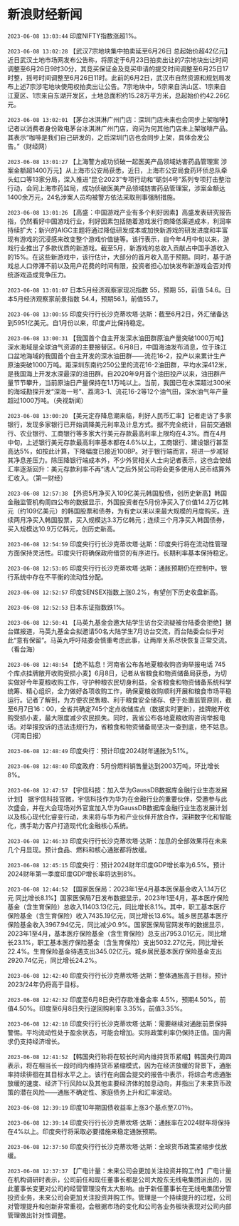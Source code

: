 # 新浪财经新闻
`2023-06-08 13:03:44` 印度NIFTY指数涨超1%。

`2023-06-08 13:02:28` 【武汉7宗地块集中拍卖延至6月26日 总起始价超42亿元】近日武汉土地市场网发布公告称，将原定于6月23日拍卖出让的7宗地块出让时间调整至6月26日9时30分，其竞买保证金及竞买申请的提交时间调整至6月25日17时整，摇号时间调整至6月26日11时。此前的6月2日，武汉市自然资源和规划局发布上述7宗涉宅地块使用权拍卖出让公告。7宗地块中，5宗来自洪山区、1宗来自江夏区、1宗来自东湖开发区，土地总面积约15.28万平方米，总起始价约42.26亿元。

`2023-06-08 13:02:01` 【茅台冰淇淋广州门店：深圳门店未来也会同步上架咖啡】记者以消费者身份致电茅台冰淇淋广州门店，询问为何其他门店未上架咖啡产品。其表示“咖啡是我们自己研发的，之后深圳门店也会同步上架，具体会发公告。”（财经网）

`2023-06-08 13:01:27` 【上海警方成功侦破一起医美产品领域妨害药品管理案 涉案金额超1400万元】从上海市公安局获悉，近日，上海市公安局食药环侦总队牵头虹口等13家分局，深入推进“昆仑2023”专项行动和“砺剑4号”系列专项打击整治行动，会同上海市药监局，成功侦破医美产品领域妨害药品管理案，涉案金额达1400余万元，24名涉案人员均被警方依法采取刑事强制措施。

`2023-06-08 13:01:26` 【高盛：中国游戏产业有多个利好因素】高盛发表研究报告指，仍然看好中国游戏行业，利好因素包括随着游戏发行商降低渠道成本，利润率持续扩大；新兴的AIGC主题将通过降低研发成本或加快新游戏的研发进度和丰富现有游戏的沉浸感来改变整个游戏价值链等。该行表示，自今年4月中旬以来，游戏行业推出了多款优质的新游戏。截至5月，新游戏的总收入贡献占中国手游收入的15%。在这些新游戏中，该行估计，大部分的首月收入高于预期。同时，基于游戏总人口停滞不前以及用户花费的时间有限，投资者担心加快发布新游戏会否对传统游戏造成竞争压力。

`2023-06-08 13:01:07` 日本5月经济观察家现况指数 55，预期 55，前值 54.6。日本5月经济观察家前景指数 54.4，预期56.1，前值55.7。

`2023-06-08 13:00:55` 印度央行行长沙克蒂坎塔·达斯：截至6月2日，外汇储备达到5951亿美元。自1月份以来，印度卢比保持稳定。

`2023-06-08 13:00:31` 【我国首个自主开发深水油田群原油产量突破1000万吨】深水海域是全球油气资源的主要接替区。6月8日，中国海油发布消息，位于珠江口盆地海域的我国首个自主开发的深水油田群——流花16-2，投产以来累计生产原油突破1000万吨。距深圳东南约250公里的流花16-2油田群，平均水深412米，是我国海上开发水深最深的油田群。自2020年9月首个油田投产以来，油田群产量节节攀升，当前原油日产量保持在1.1万吨以上。当前，我国已在水深超过300米的海域勘探开发“深海一号”、荔湾3-1、流花16-2等12个油气田，深水油气年产量超过1000万吨。（央视新闻）

`2023-06-08 13:00:20` 【美元定存降息潮来临，利好人民币汇率】记者走访了多家银行，发现多家银行已开始调降美元利率及计息方式。据不完全统计，目前交通银行、农业银行、工商银行等多家大行美元存款最高利率上限均在4.3%。而在4月中旬，上述银行美元存款最高利率基本都在4.6%以上，工商银行、建设银行甚至高达5%，如按此计算，下降幅度已接近100BP。对于银行端而言，将进一步减轻其净息差压力。除压降银行端成本外，不少外贸相关人士向记者表示，这也会使结汇率逐渐回升：美元存款利率不再“诱人”之后外贸公司将会更多使用人民币结算外汇收入。（第一财经）

`2023-06-08 12:57:38` 【外资5月净买入109亿美元韩国股债，创历史新高】韩国金融监管机构周四公布的数据显示，外国投资者在5月份净买入了价值14.2万亿韩元（约109亿美元）的韩国股票和债券，为有史以来以来最大规模的月度购买。连续两月净买入韩国股票，买入规模达3.3万亿韩元；连续三个月净买入韩国债券，买入规模达10.9万亿韩元，创历史新高。

`2023-06-08 12:54:59` 印度央行行长沙克蒂坎塔·达斯：印度央行将在流动性管理方面保持灵活性。印度央行将确保政府借贷的有序进行。长期利率基本保持稳定。

`2023-06-08 12:53:05` 印度央行行长沙克蒂坎塔·达斯：通胀预期仍在控制中。银行系统中存在不平衡的流动性分配。

`2023-06-08 12:52:57` 印度SENSEX指数上涨0.2%，有望创下历史收盘新高。

`2023-06-08 12:52:53` 日本东证指数跌1%。

`2023-06-08 12:50:41` 【马英九基金会邀大陆学生访台交流疑被台陆委会拒绝】据台媒报道，马英九基金会拟邀请50名大陆学生7月访台交流，而台陆委会似乎对此“意有保留”。马英九呼吁陆委会慎重考虑此事，让两岸关系尽快恢复正常交流。（看台海）

`2023-06-08 12:48:54` 【绝不姑息！河南省公布各地夏粮收购咨询举报电话 745个库点挂牌敞开收购受损小麦】6月8日，记者从省粮食和物资储备局获悉，为切实做好今年夏粮收购工作，守护种粮农民切身利益，全省粮食和物资储备系统科学统筹、精心组织，全力做好各项收购工作，确保夏粮收购顺利开展和粮食市场平稳运行。记者了解到，为方便农民售粮、利于粮食安全储存、便于处置监管原则，截至6月7日16：00，全省共确定745个定点收储库点（数据实时更新），挂牌敞开收购受损小麦，最大限度减少农民损失。同时，我省公布各地夏粮收购咨询举报电话。对举报投诉的违法违规行为，省粮食和物资储备局坚决一查到底，绝不姑息。（河南日报）

`2023-06-08 12:48:49` 印度央行：预计印度2024财年通胀为5.1%。

`2023-06-08 12:48:40` 印度政府：5月份燃料销售量达到2003万吨，环比增长8%。

`2023-06-08 12:47:57` 【宇信科技：加入华为GaussDB数据库金融行业生态发展计划】 据宇信科技官微，宇信科技作为华为在金融行业的重要伙伴，受邀参与此次盛会，并在大会现场对外官宣加入华为GaussDB数据库金融行业生态发展计划以及核心现代化睿变行动，未来将与华为和产业伙伴开放合作，深耕数字化和智能化，携手助力客户打造现代化金融核心系统。

`2023-06-08 12:46:33` 印度央行行长沙克蒂坎塔·达斯：加息的全部效果将在未来几个月显现。预计食品、燃料和核心通胀都将放缓。

`2023-06-08 12:45:15` 印度央行：预计2024财年印度GDP增长率为6.5%。预计2024财年第一季度印度GDP增长率将达到8%。

`2023-06-08 12:44:52` 【国家医保局：2023年1至4月基本医保基金收入1.14万亿元 同比增长8.1%】国家医保局7日发布数据显示，2023年1至4月，基本医疗保险基金（含生育保险）总收入11403.13亿元，同比增长8.1%。其中，职工基本医疗保险基金（含生育保险）收入7435.19亿元，同比增长13.6%。城乡居民基本医疗保险基金收入3967.94亿元，同比减少0.9%。国家医保局官网发布的数据显示，2023年1至4月，基本医疗保险基金（含生育保险）总支出7953.01亿元，同比增长23.1%，职工基本医疗保险基金（含生育保险）支出5032.27亿元，同比增长22.4%。生育保险基金待遇支出345.02亿元。城乡居民基本医疗保险基金支出2920.74亿元，同比增长24.2%。

`2023-06-08 12:42:40` 印度央行行长沙克蒂坎塔·达斯：整体通胀高于目标，预计2023/24年仍将高于目标。

`2023-06-08 12:42:32` 印度至6月8日央行存款准备金率 4.5%，预期4.50%，前值4.50%。印度至6月8日央行逆回购利率 3.35%，前值3.35%。

`2023-06-08 12:42:18` 印度央行行长沙克蒂坎塔·达斯：需要继续对通胀前景保持警惕。平均流动性处于盈余状态，可能会增加。实际政策利率仍保持正值。国内需求仍支持经济增长。

`2023-06-08 12:41:52` 【韩国央行称将在较长时间内维持货币紧缩】韩国央行周四表示，将在相当长一段时间内维持货币紧缩模式，因为在经济放缓的背景下，通胀率持续徘徊在其目标水平之上。该行在向国会提交的报告中表示，将综合考虑通胀放缓的速度、经济下行风险以及其他主要经济体的加息动向，并指出了未来货币政策的潜在风险——通胀不确定性、家庭债务上升和汇率波动。

`2023-06-08 12:39:19` 印度10年期国债收益率上涨3个基点至7.01％。

`2023-06-08 12:39:14` 印度央行行长沙克蒂坎塔·达斯：通胀率在2024财年将保持在4%以上。印度央行将采取必要措施来稳定通胀预期。

`2023-06-08 12:37:50` 印度央行行长沙克蒂坎塔·达斯：全球货币政策紧缩步伐放缓。

`2023-06-08 12:37:37` 【广电计量：未来公司会更加关注投资并购工作】广电计量在机构调研时表示，公司前任和现任董事长都是公司大股东无线电集团派出的，因此董事长变更对公司的经营管理没有太大影响。由于新任董事长在无线电集团分管投资业务，未来公司会更加关注投资并购工作。管理是一个持续提升的过程，公司对管理提升和创新非常重视，会根据市场的变化和公司各业务板块表现对公司内部管理做出针对性调整。

